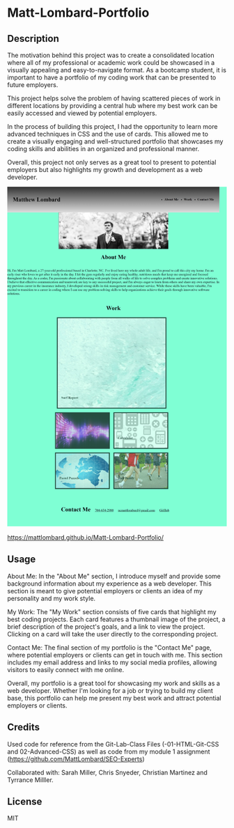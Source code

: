 # Matt-Lombard-Portfolio

## Description

The motivation behind this project was to create a consolidated location where all of my professional or academic work could be showcased in a visually appealing and easy-to-navigate format. As a bootcamp student, it is important to have a portfolio of my coding work that can be presented to future employers.

This project helps solve the problem of having scattered pieces of work in different locations by providing a central hub where my best work can be easily accessed and viewed by potential employers.

In the process of building this project, I had the opportunity to learn more advanced techniques in CSS and the use of cards. This allowed me to create a visually engaging and well-structured portfolio that showcases my coding skills and abilities in an organized and professional manner.

Overall, this project not only serves as a great tool to present to potential employers but also highlights my growth and development as a web developer.

![Website Photo](assets/images/_C__Users_ncmat_OneDrive_Desktop_Bootcamp_Modules_module-02_Matt-Lombard-Portfolio_index.html.png)

https://mattlombard.github.io/Matt-Lombard-Portfolio/
## Usage

About Me: In the "About Me" section, I introduce myself and provide some background information about my experience as a web developer. This section is meant to give potential employers or clients an idea of my personality and my work style.

My Work: The "My Work" section consists of five cards that highlight my best coding projects. Each card features a thumbnail image of the project, a brief description of the project's goals, and a link to view the project. Clicking on a card will take the user directly to the corresponding project.

Contact Me: The final section of my portfolio is the "Contact Me" page, where potential employers or clients can get in touch with me. This section includes my email address and links to my social media profiles, allowing visitors to easily connect with me online.

Overall, my portfolio is a great tool for showcasing my work and skills as a web developer. Whether I'm looking for a job or trying to build my client base, this portfolio can help me present my best work and attract potential employers or clients.

## Credits

Used code for reference from the Git-Lab-Class Files (-01-HTML-Git-CSS and 02-Advanced-CSS) as well as code from my module 1 assignment (https://github.com/MattLombard/SEO-Experts)

Collaborated with: Sarah Miller, Chris Snyeder, Christian Martinez and Tyrrance Milller.

## License

MIT